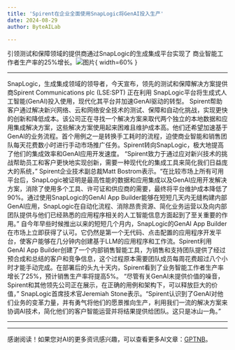 ```yaml
---
title: 'Spirent在企业全面使用SnapLogic将GenAI投入生产'
date: 2024-08-29
author: ByteAILab

---
```


引领测试和保障领域的提供商通过SnapLogic的生成集成平台实现了 商业智能工作者生产率的25%增长。![图片](https://ai-techpark.com/wp-content/uploads/2024/08/Spirent-960x540.jpg){ width=60% }

---

SnapLogic，生成集成领域的领导者，今天宣布，领先的测试和保障解决方案提供商Spirent Communications plc (LSE:SPT) 正在利用 SnapLogic平台将生成式人工智能(GenAI)投入使用，现代化其平台并加速GenAI驱动的转型。
Spirent帮助客户通过解决新兴网络、云和网络安全技术的测试、保障和自动化挑战，实现更快的创新和降低成本。该公司正在寻找一个解决方案来取代两个独立的本地数据和应用集成解决方案，这些解决方案使用起来困难且维护成本高。他们还希望加速基于GenAI的业务流程。首个用例之一是转换手工耗时的流程，迫使商业智能和销售团队每天花费数小时进行手动市场推广任务。Spirent转向SnapLogic，极大地提高了他们的集成效率和GenAI应用开发速度。
“Spirent致力于通过应对新兴技术的挑战帮助员工和客户更快地实现创新，需要一种现代化的集成工具来简化我们日益庞大的系统，” Spirent企业技术副总裁Matt Bostrom表示。“在比较市场上所有可用平台后，SnapLogic被证明是最高性能的数据和应用集成以及GenAI应用开发解决方案，消除了使用多个工具、许可证和供应商的需要，最终将平台维护成本降低了90%。通过使用SnapLogic的GenAI App Builder能够在短短几天内无缝构建内部GenAI应用，SnapLogic在自动化流程、消除昂贵资源、简化业务运营以及向内部团队提供与他们已经熟悉的应用程序相关的人工智能信息方面起到了至关重要的作用。”
自今年早些时候推出以来的短短几个月内，SnapLogic的GenAI App Builder在市场上立即获得了认可。它仍然是第一个无代码、点击配置的应用程序开发平台，使客户能够在几分钟内创建基于LLM的应用程序和工作流。Spirent利用GenAI App Builder创建了一个内部销售智能工具，为销售和支持团队提供了经过预合成和总结的客户和竞争信息，这个过程原本需要团队成员每周花费超过八个小时才能手动完成。在部署后的头九十天内，Spirent看到了业务智能工作者生产率增长了25%，预计销售生产率将提高5%。
“尽管有关GenAI未提供价值的噪音，Spirent和其他领先公司正在展示，在正确的用例和架构下，可以释放巨大的价值，” SnapLogic首席技术官Jeremiah Stone表示。“Spirent认识到了GenAI对他们业务的变革力量，并有勇气将他们的愿景推向生产，利用我们一流的解决方案来协调AI技术，简化他们的客户智能运营并将结果提供给团队。这只是冰山一角。”

---
---
感谢阅读！如果您对AI的更多资讯感兴趣，可以查看更多AI文章：[GPTNB](https://gptnb.com)。